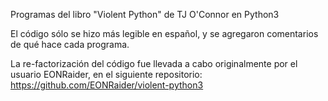 Programas del libro "Violent Python" de TJ O'Connor en Python3 


El código sólo se hizo más legible en español, y se agregaron comentarios de qué hace cada programa.


La re-factorización del código fue llevada a cabo originalmente por el usuario EONRaider, en el siguiente repositorio: 
https://github.com/EONRaider/violent-python3
